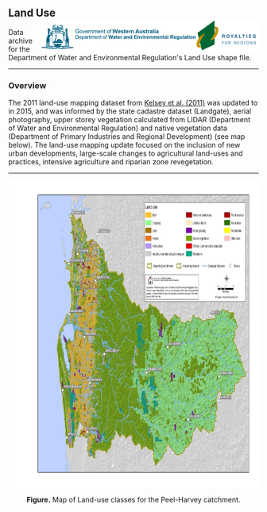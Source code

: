 ## Land Use   <img src="https://github.com/AquaticEcoDynamics/Peel_ARC/blob/master/Images/Logos/dwer.png" align="right">

Data archive for the Department of Water and Environmental Regulation's Land Use shape file.

---
### Overview

The 2011 land-use mapping dataset from [Kelsey et al. (2011)](https://www.wa.gov.au/government/publications/hydrological-and-nutrient-modelling-of-the-peel-harvey-catchment-2011) was updated to in 2015, 
and was informed by the state cadastre dataset (Landgate), aerial photography, upper storey vegetation calculated from LIDAR (Department of Water and Environmental Regulation) 
and native vegetation data (Department of Primary Industries and Regional Development) (see map below). The land-use mapping update focused 
on the inclusion of new urban developments, large-scale changes to agricultural land-uses and practices, intensive agriculture 
and riparian zone revegetation.

---

<p align="center">
  <kbd>
    <img src="https://github.com/AquaticEcoDynamics/Peel_ARC/blob/master/Images/landuse2.jpg" width="876.5" height="620.5" align="center">
  </kbd>
</p>


<p align="center">
  <strong>Figure.</strong> Map of Land-use classes for the Peel-Harvey catchment.  
</p>
